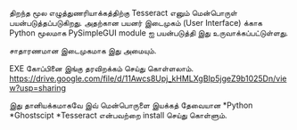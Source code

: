 திறந்த மூல எழுத்துணரியாக்கத்திற்கு Tesseract எனும் மென்பொருள் பயன்படுத்தப்படுகிறது. அதற்கான பயனர் இடைமுகம் 
(User Interface) க்காக Python மூலமாக PySimpleGUI module ஐ பயன்படுத்தி இது உருவாக்கப்பட்டுள்ளது.

சாதாரணமான இடைமுகமாக இது அமையும்.

EXE கோப்பினை இங்கு தரவிறக்கம் செய்து கொள்ளலாம்.
https://drive.google.com/file/d/11Awcs8Upj_kHMLXgBIp5jgeZ9b1025Dn/view?usp=sharing

இது தானியக்கமாகவே இவ் மென்பொருளை இயக்கத் தேவையான 
*Python
*Ghostscipt
*Tesseract 
என்பவற்றை install செய்து கொள்ளும்.
